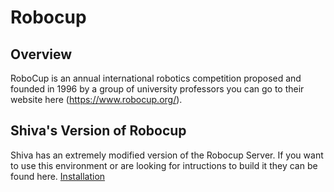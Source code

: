 # Robocup

## Overview

RoboCup is an annual international robotics competition proposed and founded in 1996 by a group of university professors you can go to their website here (https://www.robocup.org/). 

## Shiva's Version of Robocup

Shiva has an extremely modified version of the Robocup Server. If you want to use this environment or are looking for intructions to build it they can be found here. [Installation](Installation.md)

